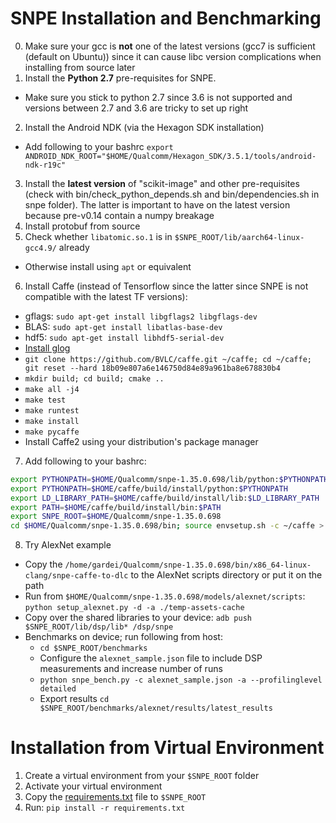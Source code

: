 # SNPE Installation and Benchmarking
0. Make sure your gcc is **not** one of the latest versions (gcc7 is sufficient (default on Ubuntu)) since it can cause libc version complications when installing from source later
1. Install the **Python 2.7** pre-requisites for SNPE.
  - Make sure you stick to python 2.7 since 3.6 is not supported and versions between 2.7 and 3.6 are tricky to set up right
2. Install the Android NDK (via the Hexagon SDK installation)
  - Add following to your bashrc
`export ANDROID_NDK_ROOT="$HOME/Qualcomm/Hexagon_SDK/3.5.1/tools/android-ndk-r19c"`
3. Install the **latest version** of "scikit-image" and other pre-requisites (check with bin/check_python_depends.sh and bin/dependencies.sh in snpe folder). The latter is important to have on the latest version because pre-v0.14 contain a numpy breakage
4. Install protobuf from source
5. Check whether `libatomic.so.1` is in `$SNPE_ROOT/lib/aarch64-linux-gcc4.9/` already
  - Otherwise install using `apt` or equivalent
6. Install Caffe (instead of Tensorflow since the latter since SNPE is not compatible with the latest TF versions):
  - gflags: `sudo apt-get install libgflags2 libgflags-dev`
  - BLAS: `sudo apt-get install libatlas-base-dev`
  - hdf5: `sudo apt-get install libhdf5-serial-dev`
  - [Install glog](https://github.com/google/glog/wiki/Installing-Glog-on-Ubuntu-14.04)
  - `git clone https://github.com/BVLC/caffe.git ~/caffe; cd ~/caffe; git reset --hard 18b09e807a6e146750d84e89a961ba8e678830b4`
  - `mkdir build; cd build; cmake ..`
  - `make all -j4`
  - `make test`
  - `make runtest`
  - `make install`
  - `make pycaffe`
  - Install Caffe2 using your distribution's package manager
7. Add following to your bashrc:
```bash
export PYTHONPATH=$HOME/Qualcomm/snpe-1.35.0.698/lib/python:$PYTHONPATH
export PYTHONPATH=$HOME/caffe/build/install/python:$PYTHONPATH
export LD_LIBRARY_PATH=$HOME/caffe/build/install/lib:$LD_LIBRARY_PATH
export PATH=$HOME/caffe/build/install/bin:$PATH
export SNPE_ROOT=$HOME/Qualcomm/snpe-1.35.0.698
cd $HOME/Qualcomm/snpe-1.35.0.698/bin; source envsetup.sh -c ~/caffe > /dev/null; cd ~
```

8. Try AlexNet example
  - Copy the `/home/gardei/Qualcomm/snpe-1.35.0.698/bin/x86_64-linux-clang/snpe-caffe-to-dlc` to the AlexNet scripts directory or put it on the path
  - Run from `$HOME/Qualcomm/snpe-1.35.0.698/models/alexnet/scripts`: `python setup_alexnet.py -d -a ./temp-assets-cache`
  - Copy over the shared libraries to your device: `adb push $SNPE_ROOT/lib/dsp/lib* /dsp/snpe`
  - Benchmarks on device; run following from host:
    - `cd $SNPE_ROOT/benchmarks`
    - Configure the `alexnet_sample.json` file to include DSP measurements and increase number of runs
    - `python snpe_bench.py -c alexnet_sample.json -a --profilinglevel detailed`
    - Export results `cd $SNPE_ROOT/benchmarks/alexnet/results/latest_results`

# Installation from Virtual Environment
1. Create a virtual environment from your `$SNPE_ROOT` folder
2. Activate your virtual environment
3. Copy the [requirements.txt](requirements.txt) file to `$SNPE_ROOT`
4. Run: `pip install -r requirements.txt`
